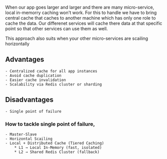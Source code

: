 When our app goes larger and larger and there are many micro-service, local in-memorry caching won't work. For this to handle we have to bring central cache that caches to another machine which has only one role to cache the data. Our differenet services will cache there data at that specific point so that other services can use them as well.

This approach also suits when your other micro-services are scailing horizontally

## Advantages
    - Centralized cache for all app instances
    - Avoid cache duplication
    - Easier cache invalidation
    - Scalability via Redis cluster or sharding

## Disadvantages
    - Single point of failure

### How to tackle single point of failure,
    - Master-Slave
    - Horizontal Scailing
    - Local + Distributed Cache (Tiered Caching)
        * L1 → Local In-Memory (fast, isolated)
        * L2 → Shared Redis Cluster (fallback)